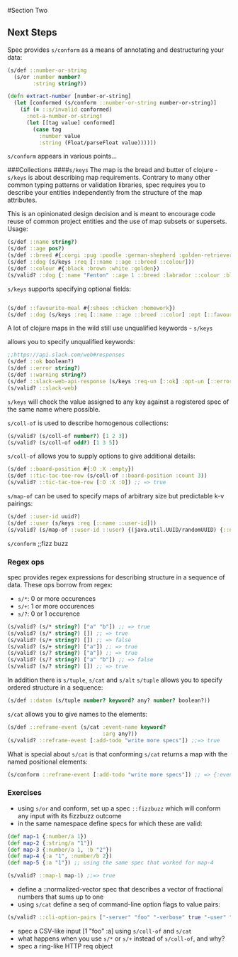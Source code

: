 #Section Two
## Next Steps
Spec provides `s/conform` as a means of annotating and destructuring your data:
```clj
(s/def ::number-or-string
  (s/or :number number?
        :string string?))

(defn extract-number [number-or-string]
  (let [conformed (s/conform ::number-or-string number-or-string)]
    (if (= ::s/invalid conformed)
      :not-a-number-or-string!
      (let [[tag value] conformed]
        (case tag
          :number value
          :string (Float/parseFloat value))))))
```
`s/conform` appears in various points...

###Collections
####`s/keys`
The map is the bread and butter of clojure - `s/keys` is about describing map
requirements. Contrary to many other common typing patterns or validation
libraries, spec requires you to describe your entities independently from the
structure of the map attributes.

This is an opinionated design decision and is meant to encourage code reuse of
common project entities and the use of map subsets or supersets.
Usage:

```clj
(s/def ::name string?)
(s/def ::age pos?)
(s/def ::breed #{:corgi :pug :poodle :german-shepherd :golden-retriever :labrador})
(s/def ::dog (s/keys :req [::name ::age ::breed ::colour]))
(s/def ::colour #{:black :brown :white :golden})
(s/valid? ::dog {::name "Fenton" ::age 1 ::breed :labrador ::colour :black})
```

`s/keys` supports specifying optional fields:
```clj

(s/def ::favourite-meal #{:shoes :chicken :homework})
(s/def ::dog (s/keys :req [::name ::age ::breed ::color] :opt [::favourite-meal]))
```
A lot of clojure maps in the wild still use unqualified keywords - `s/keys`

allows you to specify unqualified keywords:
```clj
;;https://api.slack.com/web#responses
(s/def ::ok boolean?)
(s/def ::error string?)
(s/def ::warning string?)
(s/def ::slack-web-api-response (s/keys :req-un [::ok] :opt-un [::error ::warning]))
(s/valid? ::slack-web)
```

`s/keys` will check the value assigned to any key against a registered spec of
the same name where possible.

`s/coll-of` is used to describe homogenous collections:
```clj
(s/valid? (s/coll-of number?) [1 2 3])
(s/valid? (s/coll-of odd?) [1 3 5])
```

`s/coll-of` allows you to supply options to give additional details:
```clj
(s/def ::board-position #{:O :X :empty})
(s/def ::tic-tac-toe-row (s/coll-of ::board-position :count 3))
(s/valid? ::tic-tac-toe-row [:O :X :O]) ;; => true
```

`s/map-of` can be used to specify maps of arbitrary size but predictable k-v
pairings:

```clj
(s/def ::user-id uuid?)
(s/def ::user (s/keys :req [::name ::user-id]))
(s/valid? (s/map-of ::user-id ::user) {(java.util.UUID/randomUUID) {::name "foo" ::user-id (java.util.UUID/randomUUID)}})
```

`s/conform` ;;fizz buzz


### Regex ops
spec provides regex expressions for describing structure in a sequence of data.
These ops borrow from regex:
- `s/*`: 0 or more occurences
- `s/+`: 1 or more occurences
- `s/?`: 0 or 1 occurence
```clj
(s/valid? (s/* string?) ["a" "b"]) ;; => true
(s/valid? (s/* string?) []) ;; => true
(s/valid? (s/+ string?) []) ;; => false
(s/valid? (s/+ string?) ["a"]) ;; => true
(s/valid? (s/? string?) ["a"]) ;; => true
(s/valid? (s/? string?) ["a" "b"]) ;; => false
(s/valid? (s/? string?) []) ;; => true
```

In addition there is `s/tuple`, `s/cat` and `s/alt`
`s/tuple` allows you to specify ordered structure in a sequence:
```clj
(s/def ::datom (s/tuple number? keyword? any? number? boolean?))
```

`s/cat` allows you to give names to the elements:
```clj
(s/def ::reframe-event (s/cat :event-name keyword?
                              :arg any?))
(s/valid? ::reframe-event [:add-todo "write more specs"]) ;;=> true
```
What is special about `s/cat` is that conforming `s/cat` returns a map with the
named positional elements:
```clj
(s/conform ::reframe-event [:add-todo "write more specs"]) ;; => {:event-name :add-todo :arg "write more specs"}
```

### Exercises
- using `s/or` and conform, set up a spec `::fizzbuzz` which will conform any
  input with its fizzbuzz outcome
- in the same namespace define specs for which these are valid:
```clj
(def map-1 {:number/a 1})
(def map-2 {:string/a "1"})
(def map-3 {:number/a 1, :b "2"})
(def map-4 {:a "1", :number/b 2})
(def map-5 {:a "1"}) ;; using the same spec that worked for map-4

(s/valid? ::map-1 map-1) ;;=> true
```
- define a ::normalized-vector spec that describes a vector of fractional
  numbers that sums up to one
- using `s/cat` define a seq of command-line option flags to value pairs:
```clj
(s/valid? ::cli-option-pairs ["-server" "foo" "-verbose" true "-user" "joe"])
```
- spec a CSV-like input [1 "foo" :a] using `s/coll-of` and `s/cat`
- what happens when you use `s/*` or `s/+` instead of `s/coll-of`, and why?
- spec a ring-like HTTP req object
